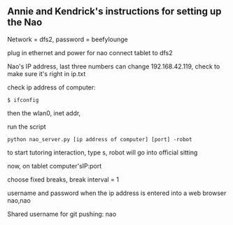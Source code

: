 ## Annie and Kendrick's instructions for setting up the Nao

Network = dfs2, password = beefylounge

plug in ethernet and power for nao
connect tablet to dfs2

Nao's IP address, last three numbers can change
192.168.42.119, check to make sure it's right in ip.txt

check ip address of computer:
```
$ ifconfig
```
then the wlan0, inet addr,

run the script
```
python nao_server.py [ip address of computer] [port] -robot
```
to start tutoring interaction, type s, robot will go into official sitting 

now, on tablet
computer'sIP:port

choose fixed breaks, break interval = 1

username and password when the ip address is entered into a web browser
nao,nao

Shared username for git pushing:  nao
